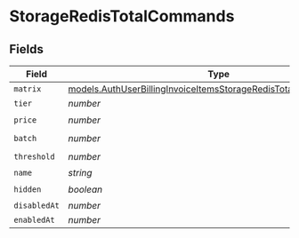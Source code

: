 # StorageRedisTotalCommands


## Fields

| Field                                                                                                                                        | Type                                                                                                                                         | Required                                                                                                                                     | Description                                                                                                                                  |
| -------------------------------------------------------------------------------------------------------------------------------------------- | -------------------------------------------------------------------------------------------------------------------------------------------- | -------------------------------------------------------------------------------------------------------------------------------------------- | -------------------------------------------------------------------------------------------------------------------------------------------- |
| `matrix`                                                                                                                                     | [models.AuthUserBillingInvoiceItemsStorageRedisTotalCommandsMatrix](../models/authuserbillinginvoiceitemsstorageredistotalcommandsmatrix.md) | :heavy_minus_sign:                                                                                                                           | N/A                                                                                                                                          |
| `tier`                                                                                                                                       | *number*                                                                                                                                     | :heavy_minus_sign:                                                                                                                           | N/A                                                                                                                                          |
| `price`                                                                                                                                      | *number*                                                                                                                                     | :heavy_check_mark:                                                                                                                           | N/A                                                                                                                                          |
| `batch`                                                                                                                                      | *number*                                                                                                                                     | :heavy_check_mark:                                                                                                                           | N/A                                                                                                                                          |
| `threshold`                                                                                                                                  | *number*                                                                                                                                     | :heavy_check_mark:                                                                                                                           | N/A                                                                                                                                          |
| `name`                                                                                                                                       | *string*                                                                                                                                     | :heavy_minus_sign:                                                                                                                           | N/A                                                                                                                                          |
| `hidden`                                                                                                                                     | *boolean*                                                                                                                                    | :heavy_check_mark:                                                                                                                           | N/A                                                                                                                                          |
| `disabledAt`                                                                                                                                 | *number*                                                                                                                                     | :heavy_minus_sign:                                                                                                                           | N/A                                                                                                                                          |
| `enabledAt`                                                                                                                                  | *number*                                                                                                                                     | :heavy_minus_sign:                                                                                                                           | N/A                                                                                                                                          |